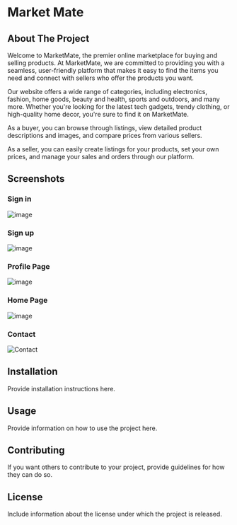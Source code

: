 # Market Mate


  
## About The Project

Welcome to MarketMate, the premier online marketplace for buying and selling products. At MarketMate, we are committed to providing you with a seamless, user-friendly platform that makes it easy to find the items you need and connect with sellers who offer the products you want.

Our website offers a wide range of categories, including electronics, fashion, home goods, beauty and health, sports and outdoors, and many more. Whether you're looking for the latest tech gadgets, trendy clothing, or high-quality home decor, you're sure to find it on MarketMate.

As a buyer, you can browse through listings, view detailed product descriptions and images, and compare prices from various sellers. 

As a seller, you can easily create listings for your products, set your own prices, and manage your sales and orders through our platform. 

## Screenshots

### Sign in
![image](https://github.com/omerh23/Market-Mate/assets/93769579/ab459a98-a63c-44c1-8f0e-13cc9f399245)

### Sign up
![image](https://github.com/omerh23/Market-Mate/assets/93769579/f35452f0-e5e3-4b91-adac-b71212cffb12)


### Profile Page
![image](https://github.com/omerh23/Market-Mate/assets/93769579/13da55ec-0b0b-44af-bc17-4d0ebc871b2c)

### Home Page
![image](https://github.com/omerh23/Market-Mate/assets/93769579/8c56868c-952a-4739-9ce0-d068e928530f)


### Contact
![Contact](https://github.com/omerh23/MarketMate-front/assets/93769579/51143c80-fbfc-4476-af30-dd64d4afb6bf)

## Installation

Provide installation instructions here.

## Usage

Provide information on how to use the project here.

## Contributing

If you want others to contribute to your project, provide guidelines for how they can do so.

## License

Include information about the license under which the project is released.
